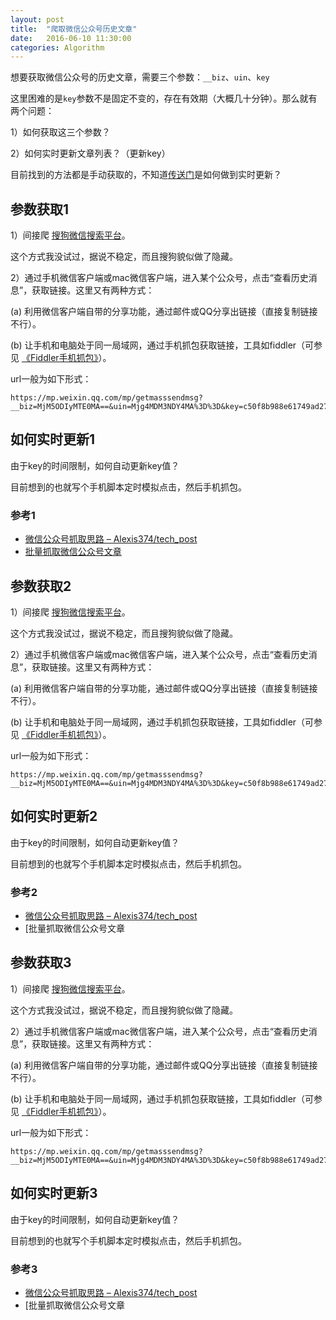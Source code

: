 ```yaml
---
layout: post
title:  "爬取微信公众号历史文章"
date:   2016-06-10 11:30:00
categories: Algorithm
---
```


想要获取微信公众号的历史文章，需要三个参数：`__biz`、`uin`、`key`

这里困难的是`key`参数不是固定不变的，存在有效期（大概几十分钟）。那么就有两个问题：

1）如何获取这三个参数？

2）如何实时更新文章列表？（更新key）

目前找到的方法都是手动获取的，不知道[传送门](http://chuansong.me/)是如何做到实时更新？

## 参数获取1

1）间接爬 [搜狗微信搜索平台](http://weixin.sogou.com/)。

这个方式我没试过，据说不稳定，而且搜狗貌似做了隐藏。

2）通过手机微信客户端或mac微信客户端，进入某个公众号，点击“查看历史消息”，获取链接。这里又有两种方式：

(a) 利用微信客户端自带的分享功能，通过邮件或QQ分享出链接（直接复制链接不行）。

(b) 让手机和电脑处于同一局域网，通过手机抓包获取链接，工具如fiddler（可参见 [《Fiddler手机抓包》](http://lszero.com/884/fiddler-with-iphone/)）。

url一般为如下形式：<!-- more -->

```
https://mp.weixin.qq.com/mp/getmasssendmsg?__biz=MjM5ODIyMTE0MA==&uin=Mjg4MDM3NDY4MA%3D%3D&key=c50f8b988e61749ad277ef328b1e570b39373fc2621aa3cfb7fd610ada9ab880380773ab1aa6f06714e663bbcab7261926c1432ce0dbc8f2&devicetype=iPhone+OS10.0.2&version=16031b10&lang=zh_CN&nettype=WIFI&ascene=3&fontScale=100&pass_ticket=g%2BKftv0wh2qVWzGvLflZd6fUssx%2FounDqsAJyShoMYw5Bpzl2Nyfc8HXZzW0R8df&wx_header=1#wechat_webview_type=1
```

## 如何实时更新1

由于key的时间限制，如何自动更新key值？

目前想到的也就写个手机脚本定时模拟点击，然后手机抓包。


### 参考1

- [微信公众号抓取思路 – Alexis374/tech_post](https://github.com/Alexis374/tech_post/blob/master/crawl%20wechat%20article.md)
- [批量抓取微信公众号文章](http://www.songluyi.com/%E6%89%B9%E9%87%8F%E6%8A%93%E5%8F%96%E5%BE%AE%E4%BF%A1%E5%85%AC%E4%BC%97%E5%8F%B7%E6%96%87%E7%AB%A0/)



## 参数获取2

1）间接爬 [搜狗微信搜索平台](http://weixin.sogou.com/)。

这个方式我没试过，据说不稳定，而且搜狗貌似做了隐藏。

2）通过手机微信客户端或mac微信客户端，进入某个公众号，点击“查看历史消息”，获取链接。这里又有两种方式：

(a) 利用微信客户端自带的分享功能，通过邮件或QQ分享出链接（直接复制链接不行）。

(b) 让手机和电脑处于同一局域网，通过手机抓包获取链接，工具如fiddler（可参见 [《Fiddler手机抓包》](http://lszero.com/884/fiddler-with-iphone/)）。

url一般为如下形式：<!-- more -->

```
https://mp.weixin.qq.com/mp/getmasssendmsg?__biz=MjM5ODIyMTE0MA==&uin=Mjg4MDM3NDY4MA%3D%3D&key=c50f8b988e61749ad277ef328b1e570b39373fc2621aa3cfb7fd610ada9ab880380773ab1aa6f06714e663bbcab7261926c1432ce0dbc8f2&devicetype=iPhone+OS10.0.2&version=16031b10&lang=zh_CN&nettype=WIFI&ascene=3&fontScale=100&pass_ticket=g%2BKftv0wh2qVWzGvLflZd6fUssx%2FounDqsAJyShoMYw5Bpzl2Nyfc8HXZzW0R8df&wx_header=1#wechat_webview_type=1
```

## 如何实时更新2

由于key的时间限制，如何自动更新key值？

目前想到的也就写个手机脚本定时模拟点击，然后手机抓包。

### 参考2

- [微信公众号抓取思路 – Alexis374/tech_post](https://github.com/Alexis374/tech_post/blob/master/crawl%20wechat%20article.md)
- [批量抓取微信公众号文章



## 参数获取3

1）间接爬 [搜狗微信搜索平台](http://weixin.sogou.com/)。

这个方式我没试过，据说不稳定，而且搜狗貌似做了隐藏。

2）通过手机微信客户端或mac微信客户端，进入某个公众号，点击“查看历史消息”，获取链接。这里又有两种方式：

(a) 利用微信客户端自带的分享功能，通过邮件或QQ分享出链接（直接复制链接不行）。

(b) 让手机和电脑处于同一局域网，通过手机抓包获取链接，工具如fiddler（可参见 [《Fiddler手机抓包》](http://lszero.com/884/fiddler-with-iphone/)）。

url一般为如下形式：<!-- more -->

```
https://mp.weixin.qq.com/mp/getmasssendmsg?__biz=MjM5ODIyMTE0MA==&uin=Mjg4MDM3NDY4MA%3D%3D&key=c50f8b988e61749ad277ef328b1e570b39373fc2621aa3cfb7fd610ada9ab880380773ab1aa6f06714e663bbcab7261926c1432ce0dbc8f2&devicetype=iPhone+OS10.0.2&version=16031b10&lang=zh_CN&nettype=WIFI&ascene=3&fontScale=100&pass_ticket=g%2BKftv0wh2qVWzGvLflZd6fUssx%2FounDqsAJyShoMYw5Bpzl2Nyfc8HXZzW0R8df&wx_header=1#wechat_webview_type=1
```

## 如何实时更新3

由于key的时间限制，如何自动更新key值？

目前想到的也就写个手机脚本定时模拟点击，然后手机抓包。

### 参考3

- [微信公众号抓取思路 – Alexis374/tech_post](https://github.com/Alexis374/tech_post/blob/master/crawl%20wechat%20article.md)
- [批量抓取微信公众号文章